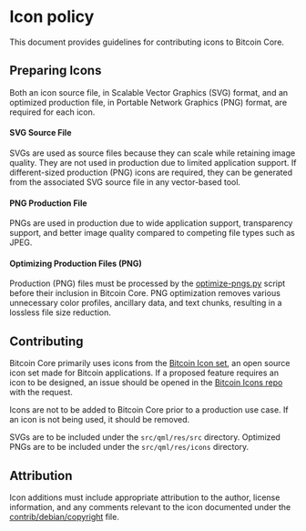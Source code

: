 # Icon policy
This document provides guidelines for contributing icons to Bitcoin Core.

## Preparing Icons
Both an icon source file, in Scalable Vector Graphics (SVG) format,
and an optimized production file, in Portable Network Graphics (PNG) format,
are required for each icon.

#### SVG Source File
SVGs are used as source files because they can scale while retaining image quality.
They are not used in production due to limited application support.
If different-sized production (PNG) icons are required,
they can be generated from the associated SVG source file in any vector-based tool.

#### PNG Production File
PNGs are used in production due to wide application support, transparency support,
and better image quality compared to competing file types such as JPEG.

#### Optimizing Production Files (PNG)
Production (PNG) files must be processed by the [optimize-pngs.py](https://github.com/bitcoin-core/bitcoin-maintainer-tools/blob/master/optimize-pngs.py) script before their inclusion in Bitcoin Core.
PNG optimization removes various unnecessary color profiles, ancillary data,
and text chunks, resulting in a lossless file size reduction.

## Contributing
Bitcoin Core primarily uses icons from the [Bitcoin Icon set](https://github.com/BitcoinDesign/Bitcoin-Icons),
an open source icon set made for Bitcoin applications.
If a proposed feature requires an icon to be designed,
an issue should be opened in the [Bitcoin Icons repo](https://github.com/BitcoinDesign/Bitcoin-Icons/issues)
with the request.

Icons are not to be added to Bitcoin Core prior to a production use case.
If an icon is not being used, it should be removed.

SVGs are to be included under the `src/qml/res/src` directory.
Optimized PNGs are to be included under the `src/qml/res/icons` directory.

## Attribution
Icon additions must include appropriate attribution to the author, license information, and any comments relevant to the icon documented under the
[contrib/debian/copyright](../../../contrib/debian/copyright) file.
